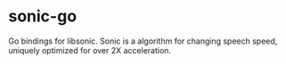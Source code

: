 # sonic-go
Go bindings for libsonic. Sonic is a algorithm for changing speech speed, uniquely optimized for over 2X acceleration.
